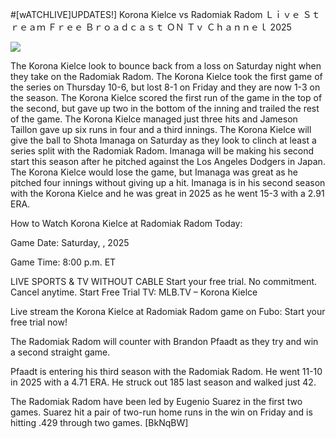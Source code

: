 #[wATCHLIVE]UPDATES!] Korona Kielce vs Radomiak Radom Ｌｉｖｅ Ｓｔｒｅａｍ Ｆｒｅｅ Ｂｒｏａｄｃａｓｔ ＯＮ Ｔｖ Ｃｈａｎｎｅｌ  2025  
  
  
[![](https://i.imgur.com/qSNzIqt.png)](https://movie.rssnews.media/bwzWZHNq.php)  
  
The Korona Kielce look to bounce back from a loss on Saturday night when they take on the Radomiak Radom. The Korona Kielce took the first game of the series on Thursday 10-6, but lost 8-1 on Friday and they are now 1-3 on the season. The Korona Kielce scored the first run of the game in the top of the second, but gave up two in the bottom of the inning and trailed the rest of the game. The Korona Kielce managed just three hits and Jameson Taillon gave up six runs in four and a third innings. The Korona Kielce will give the ball to Shota Imanaga on Saturday as they look to clinch at least a series split with the Radomiak Radom. Imanaga will be making his second start this season after he pitched against the Los Angeles Dodgers in Japan. The Korona Kielce would lose the game, but Imanaga was great as he pitched four innings without giving up a hit. Imanaga is in his second season with the Korona Kielce and he was great in 2025 as he went 15-3 with a 2.91 ERA.

How to Watch Korona Kielce at Radomiak Radom Today:

Game Date: Saturday, , 2025

Game Time: 8:00 p.m. ET

LIVE SPORTS & TV WITHOUT CABLE
Start your free trial. No commitment. Cancel anytime.
Start Free Trial
TV: MLB.TV – Korona Kielce

Live stream the Korona Kielce at Radomiak Radom game on Fubo: Start your free trial now!

The Radomiak Radom will counter with Brandon Pfaadt as they try and win a second straight game.

Pfaadt is entering his third season with the Radomiak Radom. He went 11-10 in 2025 with a 4.71 ERA. He struck out 185 last season and walked just 42.

The Radomiak Radom have been led by Eugenio Suarez in the first two games. Suarez hit a pair of two-run home runs in the win on Friday and is hitting .429 through two games. [BkNqBW]
